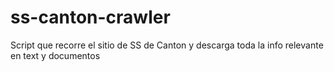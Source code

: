 # ss-canton-crawler
Script que recorre el sitio de SS de Canton y descarga toda la info relevante en text y documentos
